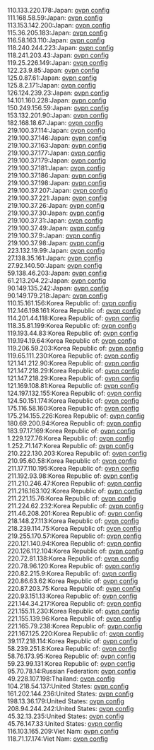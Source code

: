 110.133.220.178:Japan: [ovpn config](vpn/110_133_220_178.ovpn)  
111.168.58.59:Japan: [ovpn config](vpn/111_168_58_59.ovpn)  
113.153.142.200:Japan: [ovpn config](vpn/113_153_142_200.ovpn)  
115.36.205.183:Japan: [ovpn config](vpn/115_36_205_183.ovpn)  
116.58.163.110:Japan: [ovpn config](vpn/116_58_163_110.ovpn)  
118.240.244.223:Japan: [ovpn config](vpn/118_240_244_223.ovpn)  
118.241.203.43:Japan: [ovpn config](vpn/118_241_203_43.ovpn)  
119.25.226.149:Japan: [ovpn config](vpn/119_25_226_149.ovpn)  
122.23.9.85:Japan: [ovpn config](vpn/122_23_9_85.ovpn)  
125.0.87.61:Japan: [ovpn config](vpn/125_0_87_61.ovpn)  
125.8.2.171:Japan: [ovpn config](vpn/125_8_2_171.ovpn)  
126.124.239.23:Japan: [ovpn config](vpn/126_124_239_23.ovpn)  
14.101.160.228:Japan: [ovpn config](vpn/14_101_160_228.ovpn)  
150.249.156.59:Japan: [ovpn config](vpn/150_249_156_59.ovpn)  
153.132.201.90:Japan: [ovpn config](vpn/153_132_201_90.ovpn)  
182.168.18.67:Japan: [ovpn config](vpn/182_168_18_67.ovpn)  
219.100.37.114:Japan: [ovpn config](vpn/219_100_37_114.ovpn)  
219.100.37.146:Japan: [ovpn config](vpn/219_100_37_146.ovpn)  
219.100.37.163:Japan: [ovpn config](vpn/219_100_37_163.ovpn)  
219.100.37.177:Japan: [ovpn config](vpn/219_100_37_177.ovpn)  
219.100.37.179:Japan: [ovpn config](vpn/219_100_37_179.ovpn)  
219.100.37.181:Japan: [ovpn config](vpn/219_100_37_181.ovpn)  
219.100.37.186:Japan: [ovpn config](vpn/219_100_37_186.ovpn)  
219.100.37.198:Japan: [ovpn config](vpn/219_100_37_198.ovpn)  
219.100.37.207:Japan: [ovpn config](vpn/219_100_37_207.ovpn)  
219.100.37.221:Japan: [ovpn config](vpn/219_100_37_221.ovpn)  
219.100.37.26:Japan: [ovpn config](vpn/219_100_37_26.ovpn)  
219.100.37.30:Japan: [ovpn config](vpn/219_100_37_30.ovpn)  
219.100.37.31:Japan: [ovpn config](vpn/219_100_37_31.ovpn)  
219.100.37.49:Japan: [ovpn config](vpn/219_100_37_49.ovpn)  
219.100.37.9:Japan: [ovpn config](vpn/219_100_37_9.ovpn)  
219.100.37.98:Japan: [ovpn config](vpn/219_100_37_98.ovpn)  
223.132.19.99:Japan: [ovpn config](vpn/223_132_19_99.ovpn)  
27.138.35.161:Japan: [ovpn config](vpn/27_138_35_161.ovpn)  
27.92.140.50:Japan: [ovpn config](vpn/27_92_140_50.ovpn)  
59.138.46.203:Japan: [ovpn config](vpn/59_138_46_203.ovpn)  
61.213.204.22:Japan: [ovpn config](vpn/61_213_204_22.ovpn)  
90.149.135.242:Japan: [ovpn config](vpn/90_149_135_242.ovpn)  
90.149.179.218:Japan: [ovpn config](vpn/90_149_179_218.ovpn)  
110.15.161.156:Korea Republic of: [ovpn config](vpn/110_15_161_156.ovpn)  
112.146.198.161:Korea Republic of: [ovpn config](vpn/112_146_198_161.ovpn)  
114.201.44.118:Korea Republic of: [ovpn config](vpn/114_201_44_118.ovpn)  
118.35.81.199:Korea Republic of: [ovpn config](vpn/118_35_81_199.ovpn)  
119.193.44.83:Korea Republic of: [ovpn config](vpn/119_193_44_83.ovpn)  
119.194.19.64:Korea Republic of: [ovpn config](vpn/119_194_19_64.ovpn)  
119.206.59.203:Korea Republic of: [ovpn config](vpn/119_206_59_203.ovpn)  
119.65.111.230:Korea Republic of: [ovpn config](vpn/119_65_111_230.ovpn)  
121.141.212.90:Korea Republic of: [ovpn config](vpn/121_141_212_90.ovpn)  
121.147.218.29:Korea Republic of: [ovpn config](vpn/121_147_218_29.ovpn)  
121.147.218.29:Korea Republic of: [ovpn config](vpn/121_147_218_29.ovpn)  
121.169.108.81:Korea Republic of: [ovpn config](vpn/121_169_108_81.ovpn)  
124.197.132.155:Korea Republic of: [ovpn config](vpn/124_197_132_155.ovpn)  
124.50.151.174:Korea Republic of: [ovpn config](vpn/124_50_151_174.ovpn)  
175.116.58.160:Korea Republic of: [ovpn config](vpn/175_116_58_160.ovpn)  
175.214.155.226:Korea Republic of: [ovpn config](vpn/175_214_155_226.ovpn)  
180.69.200.94:Korea Republic of: [ovpn config](vpn/180_69_200_94.ovpn)  
183.97.17.169:Korea Republic of: [ovpn config](vpn/183_97_17_169.ovpn)  
1.229.127.76:Korea Republic of: [ovpn config](vpn/1_229_127_76.ovpn)  
1.252.71.147:Korea Republic of: [ovpn config](vpn/1_252_71_147.ovpn)  
210.222.130.203:Korea Republic of: [ovpn config](vpn/210_222_130_203.ovpn)  
210.95.60.58:Korea Republic of: [ovpn config](vpn/210_95_60_58.ovpn)  
211.177.110.195:Korea Republic of: [ovpn config](vpn/211_177_110_195.ovpn)  
211.192.93.98:Korea Republic of: [ovpn config](vpn/211_192_93_98.ovpn)  
211.210.246.47:Korea Republic of: [ovpn config](vpn/211_210_246_47.ovpn)  
211.216.163.102:Korea Republic of: [ovpn config](vpn/211_216_163_102.ovpn)  
211.221.15.76:Korea Republic of: [ovpn config](vpn/211_221_15_76.ovpn)  
211.224.62.232:Korea Republic of: [ovpn config](vpn/211_224_62_232.ovpn)  
211.46.208.201:Korea Republic of: [ovpn config](vpn/211_46_208_201.ovpn)  
218.148.27.113:Korea Republic of: [ovpn config](vpn/218_148_27_113.ovpn)  
218.239.114.75:Korea Republic of: [ovpn config](vpn/218_239_114_75.ovpn)  
219.255.170.57:Korea Republic of: [ovpn config](vpn/219_255_170_57.ovpn)  
220.121.140.94:Korea Republic of: [ovpn config](vpn/220_121_140_94.ovpn)  
220.126.112.104:Korea Republic of: [ovpn config](vpn/220_126_112_104.ovpn)  
220.72.81.138:Korea Republic of: [ovpn config](vpn/220_72_81_138.ovpn)  
220.78.96.120:Korea Republic of: [ovpn config](vpn/220_78_96_120.ovpn)  
220.82.215.9:Korea Republic of: [ovpn config](vpn/220_82_215_9.ovpn)  
220.86.63.62:Korea Republic of: [ovpn config](vpn/220_86_63_62.ovpn)  
220.87.203.75:Korea Republic of: [ovpn config](vpn/220_87_203_75.ovpn)  
220.93.151.13:Korea Republic of: [ovpn config](vpn/220_93_151_13.ovpn)  
221.144.34.217:Korea Republic of: [ovpn config](vpn/221_144_34_217.ovpn)  
221.155.11.230:Korea Republic of: [ovpn config](vpn/221_155_11_230.ovpn)  
221.155.139.96:Korea Republic of: [ovpn config](vpn/221_155_139_96.ovpn)  
221.165.79.238:Korea Republic of: [ovpn config](vpn/221_165_79_238.ovpn)  
221.167.125.220:Korea Republic of: [ovpn config](vpn/221_167_125_220.ovpn)  
39.117.218.114:Korea Republic of: [ovpn config](vpn/39_117_218_114.ovpn)  
58.239.251.8:Korea Republic of: [ovpn config](vpn/58_239_251_8.ovpn)  
58.76.173.95:Korea Republic of: [ovpn config](vpn/58_76_173_95.ovpn)  
59.23.99.131:Korea Republic of: [ovpn config](vpn/59_23_99_131.ovpn)  
95.70.78.14:Russian Federation: [ovpn config](vpn/95_70_78_14.ovpn)  
49.228.107.198:Thailand: [ovpn config](vpn/49_228_107_198.ovpn)  
104.218.54.137:United States: [ovpn config](vpn/104_218_54_137.ovpn)  
161.202.144.236:United States: [ovpn config](vpn/161_202_144_236.ovpn)  
198.13.36.179:United States: [ovpn config](vpn/198_13_36_179.ovpn)  
208.94.244.242:United States: [ovpn config](vpn/208_94_244_242.ovpn)  
45.32.13.235:United States: [ovpn config](vpn/45_32_13_235.ovpn)  
45.76.147.33:United States: [ovpn config](vpn/45_76_147_33.ovpn)  
116.103.165.209:Viet Nam: [ovpn config](vpn/116_103_165_209.ovpn)  
118.71.17.174:Viet Nam: [ovpn config](vpn/118_71_17_174.ovpn)  
